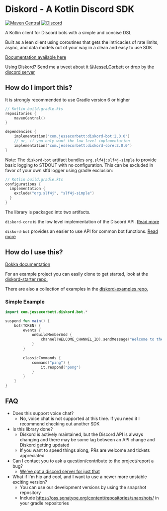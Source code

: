 # Diskord - A Kotlin Discord SDK
[![Maven Central](https://img.shields.io/maven-central/v/com.jessecorbett/diskord-bot.svg?label=Maven%20Central)](https://search.maven.org/search?q=g:%22com.jessecorbett%22%20AND%20a:%22diskord%22)
[![Discord](https://img.shields.io/discord/424046347428167688.svg?style=flat-square)](https://discord.gg/UPTWsZ5)

A Kotlin client for Discord bots with a simple and concise DSL

Built as a lean client using coroutines that gets the intricacies of rate limits, async, and data models out of your way in a clean and easy to use SDK

[Documentation available here](https://jesselcorbett.gitlab.io/diskord/)

Using Diskord? Send me a tweet about it [@JesseLCorbett](https://twitter.com/JesseLCorbett) or drop by the [discord server](https://discord.gg/UPTWsZ5)

## How do I import this?

It is strongly recommended to use Gradle version 6 or higher

```kotlin
// Kotlin build.gradle.kts
repositories {
    mavenCentral()
}

dependencies {
    implementation("com.jessecorbett:diskord-bot:2.0.0")
    // or, if you only want the low level implementation
    implementation("com.jessecorbett:diskord-core:2.0.0")
}
```

Note: The `diskord-bot` artifact bundles `org.slf4j:slf4j-simple` to provide basic logging to STDOUT with no
configuration. This can be excluded in favor of your own slf4 logger using gradle exclusion:

```kotlin
// Kotlin build.gradle.kts
configurations {
  implementation {
    exclude("org.slf4j", "slf4j-simple")
  }
}
```

The library is packaged into two artifacts.

`diskord-core` is the low level implementation of the Discord API.
[Read more](https://gitlab.com/jesselcorbett/diskord/-/blob/master/diskord-core/README.md)

`diskord-bot` provides an easier to use API for common bot functions.
[Read more](https://gitlab.com/jesselcorbett/diskord/-/blob/master/diskord-bot/README.md)

## How do I use this?

[Dokka documentation](https://jesselcorbett.gitlab.io/index.html)

For an example project you can easily clone to get started, look at the [diskord-starter repo.](https://gitlab.com/incendium/diskord-starter)

There are also a collection of examples in the [diskord-examples repo.](https://gitlab.com/incendium/diskord-examples)

### Simple Example

```kotlin
import com.jessecorbett.diskord.bot.*

suspend fun main() {
    bot(TOKEN) {
        events {
            onGuildMemberAdd {
                channel(WELCOME_CHANNEL_ID).sendMessage("Welcome to the server, ${it.user?.username}!")
            }
        }
      
        classicCommands {
            command("ping") {
                it.respond("pong")
            }
        }
    }
}
```


## FAQ
* Does this support voice chat?
    * No, voice chat is not supported at this time. If you need it I recommend checking out another SDK
* Is this library done?
    * Diskord is actively maintained, but the Discord API is always changing and there may be some lag between an API change and Diskord getting updated
    * If you want to speed things along, PRs are welcome and tickets appreciated
* Can I contact you to ask a question/contribute to the project/report a bug?
    * [We've got a discord server for just that](https://discord.gg/UPTWsZ5)
* What if I'm hip and cool, and I want to use a newer more ~~unstable~~ exciting version?
    * You can use our development versions by using the snapshot repository
    * Include https://oss.sonatype.org/content/repositories/snapshots/ in your gradle repositories
